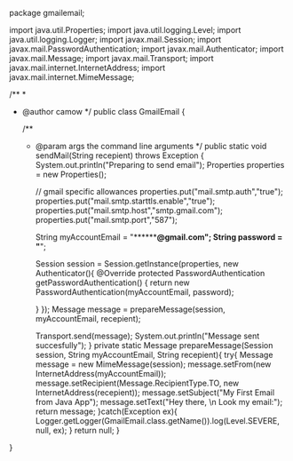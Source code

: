 
package gmailemail;


import java.util.Properties;
import java.util.logging.Level;
import java.util.logging.Logger;
import javax.mail.Session;
import javax.mail.PasswordAuthentication;
import javax.mail.Authenticator;
import javax.mail.Message;
import javax.mail.Transport;
import javax.mail.internet.InternetAddress;
import javax.mail.internet.MimeMessage;

/**
 *
 * @author camow
 */
public class GmailEmail {

    /**
     * @param args the command line arguments
     */
    public static void sendMail(String recepient) throws Exception {
        System.out.println("Preparing to send email");
        Properties properties = new Properties();
        
        // gmail specific allowances
        properties.put("mail.smtp.auth","true");
        properties.put("mail.smtp.starttls.enable","true");
        properties.put("mail.smtp.host","smtp.gmail.com");
        properties.put("mail.smtp.port","587");
        
        String myAccountEmail = "**************@gmail.com";
        String password = "********";
        
        Session session = Session.getInstance(properties, new Authenticator(){
        @Override
        protected PasswordAuthentication getPasswordAuthentication() {
            return new PasswordAuthentication(myAccountEmail, password);
        
        }
    });
        Message message = prepareMessage(session, myAccountEmail, recepient); 
        
        Transport.send(message);
        System.out.println("Message sent succesfully");
    }
    private static Message prepareMessage(Session session, String myAccountEmail, String recepient){
        try{
        Message message = new MimeMessage(session);
        message.setFrom(new InternetAddress(myAccountEmail));
        message.setRecipient(Message.RecipientType.TO, new InternetAddress(recepient));
        message.setSubject("My First Email from Java App");
        message.setText("Hey there, \n Look my email:");
        return message;
        }catch(Exception ex){
            Logger.getLogger(GmailEmail.class.getName()).log(Level.SEVERE, null, ex);
        }
        return null;
    }
    
}

